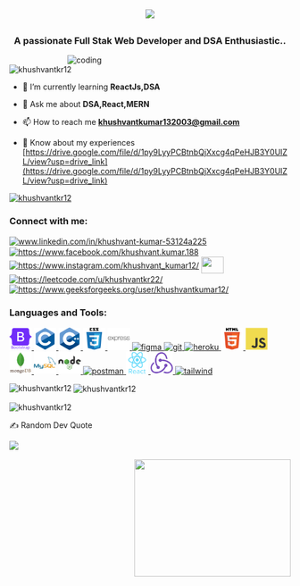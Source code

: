<h1 align="center">
<img src="https://readme-typing-svg.demolab.com/?font=Righteous&size=40&pause=1000&color=F736BF&background=FF234300&center=true&vCenter=true&random=true&width=500&height=70&lines=Hi+There!%F0%9F%91%8B;I'm+Khushvant kumar+👨‍💻"/>
</h1>
<h3 align="center">A passionate Full Stak Web Developer and DSA Enthusiastic..</h3>
<img align="right" alt="coding" width="400" src="https://cdn.dribbble.com/users/1162077/screenshots/3848914/programmer.gif">
<p align="left"> <img src="https://komarev.com/ghpvc/?username=khushvantkr12&label=Profile%20views&color=0e75b6&style=flat" alt="khushvantkr12" /> </p>



- 🌱 I’m currently learning **ReactJs,DSA**

- 💬 Ask me about **DSA,React,MERN**

- 📫 How to reach me **khushvantkumar132003@gmail.com**

- 📄 Know about my experiences [https://drive.google.com/file/d/1py9LyyPCBtnbQjXxcg4qPeHJB3Y0UlZL/view?usp=drive_link](https://drive.google.com/file/d/1py9LyyPCBtnbQjXxcg4qPeHJB3Y0UlZL/view?usp=drive_link)

<p align="left"> <a href="https://github.com/ryo-ma/github-profile-trophy"><img src="https://github-profile-trophy.vercel.app/?username=khushvantkr12" alt="khushvantkr12" /></a> </p>

<h3 align="left">Connect with me:</h3>
<p align="left">
<a href="https://linkedin.com/in/www.linkedin.com/in/khushvant-kumar-53124a225" target="blank"><img align="center" src="https://raw.githubusercontent.com/rahuldkjain/github-profile-readme-generator/master/src/images/icons/Social/linked-in-alt.svg" alt="www.linkedin.com/in/khushvant-kumar-53124a225" height="30" width="40" /></a>
<a href="https://fb.com/https://www.facebook.com/khushvant.kumar.188" target="blank"><img align="center" src="https://raw.githubusercontent.com/rahuldkjain/github-profile-readme-generator/master/src/images/icons/Social/facebook.svg" alt="https://www.facebook.com/khushvant.kumar.188" height="30" width="40" /></a>
<a href="https://instagram.com/https://www.instagram.com/khushvant_kumar12/" target="blank"><img align="center" src="https://raw.githubusercontent.com/rahuldkjain/github-profile-readme-generator/master/src/images/icons/Social/instagram.svg" alt="https://www.instagram.com/khushvant_kumar12/" height="30" width="40" /></a>
<a href="https://www.codechef.com/users/khushvant1132" target="blank"><img align="center" src="https://cdn.jsdelivr.net/npm/simple-icons@3.1.0/icons/codechef.svg" alt="" height="30" width="40" /></a>
<a href="https://www.leetcode.com/https://leetcode.com/u/khushvantkr22/" target="blank"><img align="center" src="https://raw.githubusercontent.com/rahuldkjain/github-profile-readme-generator/master/src/images/icons/Social/leet-code.svg" alt="https://leetcode.com/u/khushvantkr22/" height="30" width="40" /></a>
<a href="https://auth.geeksforgeeks.org/user/https://www.geeksforgeeks.org/user/khushvantkumar12/" target="blank"><img align="center" src="https://raw.githubusercontent.com/rahuldkjain/github-profile-readme-generator/master/src/images/icons/Social/geeks-for-geeks.svg" alt="https://www.geeksforgeeks.org/user/khushvantkumar12/" height="30" width="40" /></a>
</p>

<h3 align="left">Languages and Tools:</h3>
<p align="left"> <a href="https://getbootstrap.com" target="_blank" rel="noreferrer"> <img src="https://raw.githubusercontent.com/devicons/devicon/master/icons/bootstrap/bootstrap-plain-wordmark.svg" alt="bootstrap" width="40" height="40"/> </a> <a href="https://www.cprogramming.com/" target="_blank" rel="noreferrer"> <img src="https://raw.githubusercontent.com/devicons/devicon/master/icons/c/c-original.svg" alt="c" width="40" height="40"/> </a> <a href="https://www.w3schools.com/cpp/" target="_blank" rel="noreferrer"> <img src="https://raw.githubusercontent.com/devicons/devicon/master/icons/cplusplus/cplusplus-original.svg" alt="cplusplus" width="40" height="40"/> </a> <a href="https://www.w3schools.com/css/" target="_blank" rel="noreferrer"> <img src="https://raw.githubusercontent.com/devicons/devicon/master/icons/css3/css3-original-wordmark.svg" alt="css3" width="40" height="40"/> </a> <a href="https://expressjs.com" target="_blank" rel="noreferrer"> <img src="https://raw.githubusercontent.com/devicons/devicon/master/icons/express/express-original-wordmark.svg" alt="express" width="40" height="40"/> </a> <a href="https://www.figma.com/" target="_blank" rel="noreferrer"> <img src="https://www.vectorlogo.zone/logos/figma/figma-icon.svg" alt="figma" width="40" height="40"/> </a> <a href="https://git-scm.com/" target="_blank" rel="noreferrer"> <img src="https://www.vectorlogo.zone/logos/git-scm/git-scm-icon.svg" alt="git" width="40" height="40"/> </a> <a href="https://heroku.com" target="_blank" rel="noreferrer"> <img src="https://www.vectorlogo.zone/logos/heroku/heroku-icon.svg" alt="heroku" width="40" height="40"/> </a> <a href="https://www.w3.org/html/" target="_blank" rel="noreferrer"> <img src="https://raw.githubusercontent.com/devicons/devicon/master/icons/html5/html5-original-wordmark.svg" alt="html5" width="40" height="40"/> </a> <a href="https://developer.mozilla.org/en-US/docs/Web/JavaScript" target="_blank" rel="noreferrer"> <img src="https://raw.githubusercontent.com/devicons/devicon/master/icons/javascript/javascript-original.svg" alt="javascript" width="40" height="40"/> </a> <a href="https://www.mongodb.com/" target="_blank" rel="noreferrer"> <img src="https://raw.githubusercontent.com/devicons/devicon/master/icons/mongodb/mongodb-original-wordmark.svg" alt="mongodb" width="40" height="40"/> </a> <a href="https://www.mysql.com/" target="_blank" rel="noreferrer"> <img src="https://raw.githubusercontent.com/devicons/devicon/master/icons/mysql/mysql-original-wordmark.svg" alt="mysql" width="40" height="40"/> </a> <a href="https://nodejs.org" target="_blank" rel="noreferrer"> <img src="https://raw.githubusercontent.com/devicons/devicon/master/icons/nodejs/nodejs-original-wordmark.svg" alt="nodejs" width="40" height="40"/> </a> <a href="https://postman.com" target="_blank" rel="noreferrer"> <img src="https://www.vectorlogo.zone/logos/getpostman/getpostman-icon.svg" alt="postman" width="40" height="40"/> </a> <a href="https://reactjs.org/" target="_blank" rel="noreferrer"> <img src="https://raw.githubusercontent.com/devicons/devicon/master/icons/react/react-original-wordmark.svg" alt="react" width="40" height="40"/> </a> <a href="https://redux.js.org" target="_blank" rel="noreferrer"> <img src="https://raw.githubusercontent.com/devicons/devicon/master/icons/redux/redux-original.svg" alt="redux" width="40" height="40"/> </a> <a href="https://tailwindcss.com/" target="_blank" rel="noreferrer"> <img src="https://www.vectorlogo.zone/logos/tailwindcss/tailwindcss-icon.svg" alt="tailwind" width="40" height="40"/> </a> </p>

<p><img align="left" src="https://github-readme-stats.vercel.app/api/top-langs?username=khushvantkr12&show_icons=true&locale=en&layout=compact" alt="khushvantkr12" /></p>

<p>&nbsp;<img align="center" src="https://github-readme-stats.vercel.app/api?username=khushvantkr12&show_icons=true&locale=en" alt="khushvantkr12" /></p>

<p><img align="center" src="https://github-readme-streak-stats.herokuapp.com/?user=khushvantkr12&" alt="khushvantkr12" /></p>
 ✍️ Random Dev Quote

![](https://quotes-github-readme.vercel.app/api?type=horizontal&theme=radical)

<img align="right" width="280px" height="210px" src="https://i.giphy.com/media/LMcB8XospGZO8UQq87/giphy.webp">
